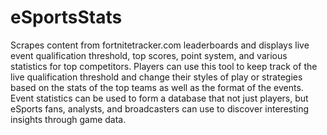 # eSportsStats
Scrapes content from fortnitetracker.com leaderboards and displays live event qualification threshold, top scores, point system, and various statistics for top competitors. Players can use this tool to keep track of the live qualification threshold and change their styles of play or strategies based on the stats of the top teams as well as the format of the events. Event statistics can be used to form a database that not just players, but eSports fans, analysts, and broadcasters can use to discover interesting insights through game data. 
